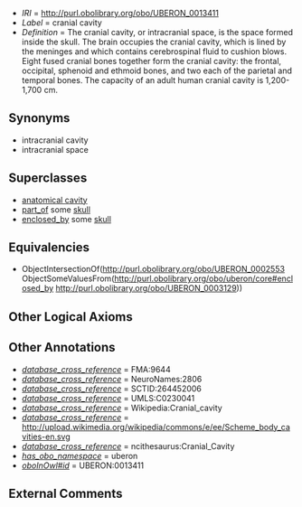  * *IRI* = http://purl.obolibrary.org/obo/UBERON_0013411
 * *Label* = cranial cavity
 * *Definition* = The cranial cavity, or intracranial space, is the space formed inside the skull. The brain occupies the cranial cavity, which is lined by the meninges and which contains cerebrospinal fluid to cushion blows. Eight fused cranial bones together form the cranial cavity: the frontal, occipital, sphenoid and ethmoid bones, and two each of the parietal and temporal bones. The capacity of an adult human cranial cavity is 1,200-1,700 cm.

## Synonyms

 * intracranial cavity
 * intracranial space

## Superclasses

 * [anatomical cavity](../../UBERON/53/UBERON_0002553.md)
 * [part_of](../../BFO/50/BFO_0000050.md) some [skull](../../UBERON/29/UBERON_0003129.md)
 * [enclosed_by](../../core#enclosed/by/core#enclosed_by.md) some [skull](../../UBERON/29/UBERON_0003129.md)

## Equivalencies

 * ObjectIntersectionOf(<http://purl.obolibrary.org/obo/UBERON_0002553> ObjectSomeValuesFrom(<http://purl.obolibrary.org/obo/uberon/core#enclosed_by> <http://purl.obolibrary.org/obo/UBERON_0003129>))

## Other Logical Axioms


## Other Annotations

 * *[database_cross_reference](../../ef/oboInOwl#hasDbXref.md)* = FMA:9644
 * *[database_cross_reference](../../ef/oboInOwl#hasDbXref.md)* = NeuroNames:2806
 * *[database_cross_reference](../../ef/oboInOwl#hasDbXref.md)* = SCTID:264452006
 * *[database_cross_reference](../../ef/oboInOwl#hasDbXref.md)* = UMLS:C0230041
 * *[database_cross_reference](../../ef/oboInOwl#hasDbXref.md)* = Wikipedia:Cranial_cavity
 * *[database_cross_reference](../../ef/oboInOwl#hasDbXref.md)* = http://upload.wikimedia.org/wikipedia/commons/e/ee/Scheme_body_cavities-en.svg
 * *[database_cross_reference](../../ef/oboInOwl#hasDbXref.md)* = ncithesaurus:Cranial_Cavity
 * *[has_obo_namespace](../../ce/oboInOwl#hasOBONamespace.md)* = uberon
 * *[oboInOwl#id](../../id/oboInOwl#id.md)* = UBERON:0013411

## External Comments

